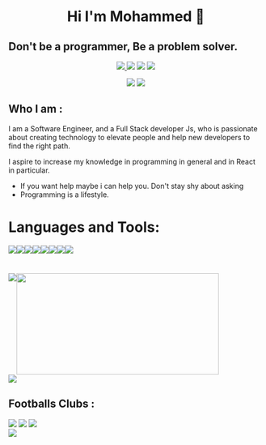 <h1 align="center">Hi I'm Mohammed 👋</h1>

 ## Don't be a programmer, Be a problem solver. 
 
<p align="center">
    <a href="https://www.facebook.com/mohamadmsalah7"><img src="https://badges.aleen42.com/src/facebook.svg"/>
    <a href="https://www.linkedin.com/in/mohammedmsalah"><img src="https://img.shields.io/badge/linkedin-%230177B5?&logo=linkedin&=white"/></a>
      <a href="https://www.instagram.com/mohamad.m.salah"><img src="https://badges.aleen42.com/src/instagram.svg"/></a>
    </a>
    <a href="https://twitter.com/mohamadmsalah"><img src="https://badges.aleen42.com/src/twitter.svg"/></a>
  </p>
  
  <div align="center" >
     <img src="https://img.shields.io/badge/Gmail-mohmsal96%40gmail.com-orange">
    <a href="https://"><img src="https://img.shields.io/badge/Personal%20Site-Soon-red"/></a>
</div>
 


 ## Who I am :
 I am a Software Engineer, and a Full Stack developer Js,
  who is passionate about creating technology to elevate people and help new developers to find the right path.
  
I aspire to increase my knowledge in programming in general and in React in particular.

- If you want help maybe i can help you. Don't stay shy about asking 
- Programming is a lifestyle. 


# Languages and Tools:


<div>
 
  <div style="display: flex;  flex-direction:row;  align-items: flex-start;">
   <img src="https://badges.aleen42.com/src/github.svg"/> 
   <img src="https://badges.aleen42.com/src/javascript.svg">
   <img src="https://badges.aleen42.com/src/node.svg">
   <img src="https://badges.aleen42.com/src/react.svg">
   <img src="hhttps://badges.aleen42.com/src/visual_studio_code.svg">
   <img src="https://badges.aleen42.com/src/eslint.svg">
   <img src="https://badges.aleen42.com/src/redux.svg">
   <img src="https://badges.aleen42.com/src/jest_1.svg">
  </div>
</div>

#

<div>
  <div style="display: flex;  flex-direction:row;  align-items: flex-start;">
   <img src="https://github-readme-stats.vercel.app/api?username=mohammedsalah7&show_icons=true&theme=dark"/> 
   <img width="400px" height="200px" src="https://github-readme-stats.vercel.app/api/top-langs/?username=mohammedsalah7&layout=compact&theme=dark">
  </div>
</div>

<div >
<div style="display: flex;">   
    <img src="http://github-readme-streak-stats.herokuapp.com?user=mohammedsalah7&theme=dark&date_format=M%20j%5B%2C%20Y%5D"/>
</div>
    </div>

## Footballs Clubs : 
<img src="https://badges.aleen42.com/src/liverpool.svg">
 
<img src="https://badges.aleen42.com/src/barcelona.svg">
 
<img src="https://badges.aleen42.com/src/ac_milan.svg">


<div align="center" >
<div style="display: flex;">   
    <img src="https://github.com/mscoutermarsh/mscoutermarsh/blob/master/teeter.gif?raw=true"/>
</div>
    </div>
